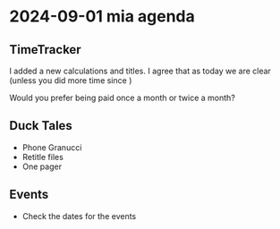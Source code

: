 # 2024-09-01 mia agenda

## TimeTracker

I added a new calculations and titles. I agree that as today we are clear (unless you did more time since )

Would you prefer being paid once a month or twice a month?

## Duck Tales

* Phone Granucci
* Retitle files
* One pager

## Events

* Check the dates for the events


